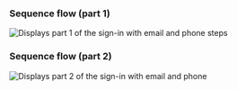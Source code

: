 ### Sequence flow (part 1)

<div class="full">

![Displays part 1 of the sign-in with email and phone steps](/img/oie-embedded-sdk/oie-embedded-sdk-use-case-sign-in-pwd-phone-seq-1.png)

</div>

### Sequence flow (part 2)

<div class="full">

![Displays part 2 of the sign-in with email and phone](/img/oie-embedded-sdk/oie-embedded-sdk-use-case-sign-in-pwd-phone-seq-2.png)

</div>
